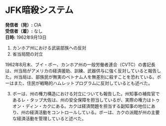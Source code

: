 # JFK暗殺システム

**発信者（発）:** CIA  
**受信者（着）:** なし  
**日時:** 1962年9月13日  

1. カンホア州における武装部族への反対
2. 省当局間の対立

1962年8月末、ブイ・ボー、カンホア州の一般労働者連合（CVTC）の書記長は、州当局がアメリカの経済援助、訓練、武器供与に強く反対していると報告した。州当局は、部族民が無実のベトナム人を無差別に殺すことを恐れている。ボーはまた、住民が戦略的ハムレットプログラムに反対しているとも述べた。

3. ボーは、州の権力構造における対立についても報告した。州知事の補佐官であるレ・タップ大佐は、州の安全保障を担当しているが、実際の権力はトゥオン・ディン・カクにある。カクは経済問題を担当する副知事の地位にあり、州の経済活動をコントロールしている。ボーは、カクの派閥が州の主要な経済活動を管理していると述べた。